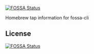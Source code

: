 [![FOSSA Status](https://app.fossa.io/api/projects/git%2Bgithub.com%2Fzlav%2Fhomebrew-fossa.svg?type=shield)](https://app.fossa.io/projects/git%2Bgithub.com%2Fzlav%2Fhomebrew-fossa?ref=badge_shield)

Homebrew tap information for fossa-cli


## License
[![FOSSA Status](https://app.fossa.io/api/projects/git%2Bgithub.com%2Fzlav%2Fhomebrew-fossa.svg?type=large)](https://app.fossa.io/projects/git%2Bgithub.com%2Fzlav%2Fhomebrew-fossa?ref=badge_large)